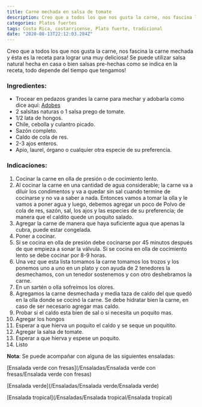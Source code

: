 ```yaml
---
title: Carne mechada en salsa de tomate
description: Creo que a todos los que nos gusta la carne, nos fascina la carne mechada y ésta es la receta para lograr una muy deliciosa!
categories: Platos fuertes
tags: Costa Rica, costarricense, Plato fuerte, tradicional
date: "2020-08-13T22:12:03.284Z"
---
```

Creo que a todos los que nos gusta la carne, nos fascina la carne mechada y ésta es la receta para lograr una muy deliciosa! Se puede utilizar salsa natural hecha en casa o bien salsas pre-hechas como se indica en la receta, todo depende del tiempo que tengamos!

### Ingredientes:

- Trocear en pedazos grandes la carne para mechar y adobarla como dice aquí: [Adobes](/Adobes/Adobes/)
- 2 salsitas naturas o 1 salsa prego de tomate.
- 1/2 lata de hongos.
- Chile, cebolla y culantro picado.
- Sazón completo.
- Caldo de cola de res.
- 2-3 ajos enteros.
- Apio, laurel, órgano o cualquier otra especie de su preferencia.

### Indicaciones:

1. Cocinar la carne en olla de presión o de cocimiento lento. 
2. Al cocinar la carne en una cantidad de agua considerable; la carne va a diluir los condimentos y va a quedar sin sal cuando termine de cocinarse y no va a saber a nada. Entonces vamos a tomar la olla y le vamos a poner agua y luego, debemos agregar un poco de Polvo de cola de res, sazón, sal, los ajos y las especies de su preferencia; de manera que el caldito quede un poquito salado.
3. Agregar la carne de manera que haya suficiente agua que apenas la cubra, puede estar congelada.
4. Poner a cocinar.
5. Si se cocina en olla de presión debe cocinarse por 45 minutos después de que empieza a sonar la válvula. Si se cocina en olla de cocimiento lento se debe cocinar por 8-9 horas.
6. Una vez que esta lista tomamos la carne tomamos los trozos y los ponemos uno a uno en un plato y con ayuda de 2 tenedores la desmechamos, con un tenedor sostenemos y con otro deshebramos la carne.
7. En un sartén o olla sofreímos los olores. 
8. Agregamos la carne desmechada y media taza de caldo del que quedó en la olla donde se cocinó la carne. Se debe hidratar bien la carne, en caso de ser necesario agregar mas caldo.
9. Probar si el caldo esta bien de sal o si necesita un poquito mas. 
10. Agregar los hongos
11. Esperar a que hierva un poquito el caldo y se seque un poquitito.
12. Agregar la salsa de tomate.
13. Esperar a que hierva y espese un poquito.
14. Listo 

**Nota**: Se puede acompañar con alguna de las siguientes ensaladas:


[Ensalada verde con fresas](/Ensaladas/Ensalada verde con fresas/Ensalada verde con fresas)

[Ensalada verde](/Ensaladas/Ensalada verde/Ensalada verde)

[Ensalada tropical](/Ensaladas/Ensalada tropical/Ensalada tropical)